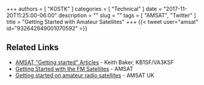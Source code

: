 +++
authors = [ "K0STK" ]
categories = [ "Technical" ]
date = "2017-11-20T11:25:00-06:00"
description = ""
slug = ""
tags = [ "AMSAT", "Twitter" ]
title = "Getting Started with Amateur Satellites"
+++
{{< tweet user="amsat" id="932642649001070592" >}}
<!--more-->

## Related Links

* [AMSAT "Getting started" Articles](https://www.amsat.org/introduction-to-working-amateur-satellites/) - Keith Baker, KB1SF/VA3KSF
* [Getting Started with the FM Satellites](http://www.amsat.org/wordpress/wp-content/uploads/2014/01/Work_FM_Sats-20131010.pdf) - AMSAT
* [Getting started on amateur radio satellites](https://ukamsat.files.wordpress.com/2011/05/satellites_radcom_mar07.pdf) - AMSAT UK

